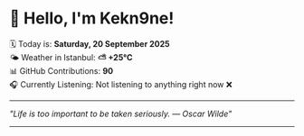 # 👋 Hello, I'm Kekn9ne!

🗓️ Today is: **Saturday, 20 September 2025**  
🌤️ Weather in Istanbul: **⛅️  +25°C**  
📊 GitHub Contributions: **90**  
🎧 Currently Listening: Not listening to anything right now ❌

---

_"Life is too important to be taken seriously. — *Oscar Wilde*"_

---
